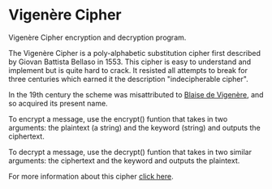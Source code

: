 # Vigenère Cipher
Vigenère Cipher encryption and decryption program.

The Vigenère Cipher is a poly-alphabetic substitution cipher first described by Giovan Battista Bellaso in 1553. This cipher is easy to understand and implement but is quite hard to crack. It resisted all attempts to break for three centuries which earned it the description "indecipherable cipher".

In the 19th century the scheme was misattributed to <a href="https://en.wikipedia.org/wiki/Blaise_de_Vigen%C3%A8re">Blaise de Vigenère</a>, and so acquired its present name.

To encrypt a message, use the encrypt() funtion that takes in two arguments: the plaintext (a string) and the keyword (string) and outputs the ciphertext.

To decrypt a message, use the decrypt() funtion that takes in two similar arguments: the ciphertext and the keyword and outputs the plaintext.
  
For more information about this cipher <a href="https://en.wikipedia.org/wiki/Vigen%C3%A8re_cipher">click here<a/>.
